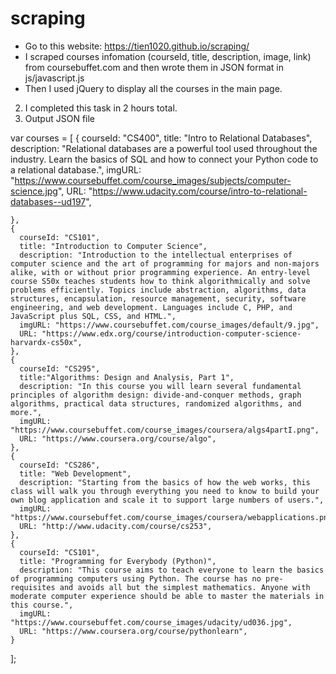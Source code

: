 # scraping
- Go to this website: https://tien1020.github.io/scraping/
- I scraped courses infomation (courseId, title, description, image, link) from coursebuffet.com and then wrote them in JSON format in js/javascript.js 
- Then I used jQuery to display all the courses in the main page.
2. I completed this task in 2 hours total.
4. Output JSON file

var courses = [
    {
      courseId: "CS400",
      title: "Intro to Relational Databases",
      description: "Relational databases are a powerful tool used throughout the industry. Learn the basics of SQL and how to connect your Python code to a relational database.",
      imgURL: "https://www.coursebuffet.com/course_images/subjects/computer-science.jpg",
      URL: "https://www.udacity.com/course/intro-to-relational-databases--ud197",

    },
    {
      courseId: "CS101",
      title: "Introduction to Computer Science",
      description: "Introduction to the intellectual enterprises of computer science and the art of programming for majors and non-majors alike, with or without prior programming experience. An entry-level course S50x teaches students how to think algorithmically and solve problems efficiently. Topics include abstraction, algorithms, data structures, encapsulation, resource management, security, software engineering, and web development. Languages include C, PHP, and JavaScript plus SQL, CSS, and HTML.",
      imgURL: "https://www.coursebuffet.com/course_images/default/9.jpg",
      URL: "https://www.edx.org/course/introduction-computer-science-harvardx-cs50x",
    },
    {
      courseId: "CS295",
      title:"Algorithms: Design and Analysis, Part 1",
      description: "In this course you will learn several fundamental principles of algorithm design: divide-and-conquer methods, graph algorithms, practical data structures, randomized algorithms, and more.",
      imgURL: "https://www.coursebuffet.com/course_images/coursera/algs4partI.png",
      URL: "https://www.coursera.org/course/algo",
    },
    {
      courseId: "CS286",
      title: "Web Development",
      description: "Starting from the basics of how the web works, this class will walk you through everything you need to know to build your own blog application and scale it to support large numbers of users.",
      imgURL: "https://www.coursebuffet.com/course_images/coursera/webapplications.png",
      URL: "http://www.udacity.com/course/cs253",
    },
    {
      courseId: "CS101",
      title: "Programming for Everybody (Python)",
      description: "This course aims to teach everyone to learn the basics of programming computers using Python. The course has no pre-requisites and avoids all but the simplest mathematics. Anyone with moderate computer experience should be able to master the materials in this course.",
      imgURL: "https://www.coursebuffet.com/course_images/udacity/ud036.jpg",
      URL: "https://www.coursera.org/course/pythonlearn",
    }
  ];
